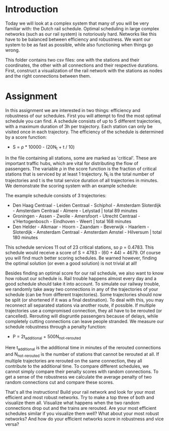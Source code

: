 # Introduction
Today we will look at a complex system that many of you will be very familiar with: the Dutch rail schedule. Optimal scheduling in large complex networks (such as our rail system) is notoriously hard. Networks like this have to be balanced between efficiency and robustness. We want our system to be as fast as possible, while also functioning when things go wrong.

This folder contains two csv files: one with the stations and their coordinates, the other with all connections and their respective durations. First, construct a visualization of the rail network with the stations as nodes and the right connections between them.

# Assignment
In this assignment we are interested in two things: efficiency and robustness of our schedules. First you will attempt to find the most optimal schedule you can find. A schedule consists of up to 5 different trajectories, with a maximum duration of 3h per trajectory. Each station can only be visited once in each trajectory. The efficiency of the schedule is determined by a score function:

- S = ρ * 10000 - (20N<sub>t</sub> + t / 10)

In the file containing all stations, some are marked as 'critical'. These are important traffic hubs, which are vital for distributing the flow of passengers. The variable ρ in the score function is the fraction of critical stations that is serviced by at least 1 trajectory. N<sub>t</sub> is the total number of trajectories and t is the total service duration of all trajectories in minutes. We demonstrate the scoring system with an example schedule:

The example schedule consists of 3 trajectories:
- Den Haag Centraal - Leiden Centraal - Schiphol - Amsterdam Sloterdijk - Amsterdam Centraal - Almere - Lelystad | total 89 minutes
- Groningen - Assen - Zwolle - Amersfoort - Utrecht Centraal - s'Hertogenbosch - Eindhoven - Weert | total 168 minutes
- Den Helder - Alkmaar - Hoorn - Zaandam - Beverwijk - Haarlem - Sloterdijk - Amsterdam Centraal - Amsterdam Amstel - Hilversum | total 180 minutes

This schedule services 11 out of 23 critical stations, so ρ = 0.4783. This schedule would receive a score of S = 4783 - (60 + 44) = 4679. Of course you will find much better scoring schedules. Be warned however, finding the optimal solution (or even a good solution) is not trivial at all!

Besides finding an optimal score for our rail schedule, we also want to know how robust our schedule is. Rail trouble happens almost every day and a good schedule should take it into account. To simulate our railway trouble, we randomly take away two connections in any of the trajectories of your schedule (can be from different trajectories). Some trajectories should now be split (or shortened if it was a final destination). To deal with this, you may reconnect all separated stations via another route, if possible. If multiple trajectories use a compromised connection, they all have to be rerouted (or cancelled). Rerouting will disgruntle passengers because of delays, while completely cutting connections can leave people stranded. We measure our schedule robustness through a penalty function:
- P = 2t<sub>additional</sub> + 500N<sub>not-rerouted</sub>

Here t<sub>additional</sub> is the additional time in minutes of the rerouted connections and N<sub>not-rerouted</sub> is the number of stations that cannot be rerouted at all. If multiple trajectories are rerouted on the same connection, they all contribute to the additional time. To compare different schedules, we cannot simply compare their penalty scores with random connections. To get a sense of the robustness we calculate the average penalty of two random connections cut and compare these scores.

That's all the instructions! Build your rail network and look for your most efficient and most robust networks. Try to make a top three of both and visualize them all. Visualize what happens when the two random connections drop out and the trains are rerouted. Are your most efficient schedules similar if you visualize them well? What about your most robust networks? And how do your efficient networks score in robustness and vice versa?
